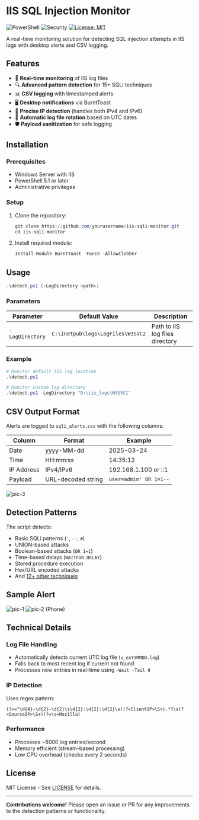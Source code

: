 # IIS SQL Injection Monitor

![PowerShell](https://img.shields.io/badge/PowerShell-%235391FE.svg?style=for-the-badge&logo=powershell&logoColor=white)
![Security](https://img.shields.io/badge/Security-Expert-blue)
[![License: MIT](https://img.shields.io/badge/License-MIT-yellow.svg)](https://opensource.org/licenses/MIT)

A real-time monitoring solution for detecting SQL injection attempts in IIS logs with desktop alerts and CSV logging.

## Features

- 🚨 **Real-time monitoring** of IIS log files
- 🔍 **Advanced pattern detection** for 15+ SQLi techniques
- 📊 **CSV logging** with timestamped alerts
- 🖥️ **Desktop notifications** via BurntToast
- 🎯 **Precise IP detection** (handles both IPv4 and IPv6)
- 📅 **Automatic log file rotation** based on UTC dates
- 🛡️ **Payload sanitization** for safe logging

## Installation

### Prerequisites
- Windows Server with IIS
- PowerShell 5.1 or later
- Administrative privileges

### Setup
1. Clone the repository:
   ```powershell
   git clone https://github.com/yourusername/iis-sqli-monitor.git
   cd iis-sqli-monitor
   ```

2. Install required module:
   ```powershell
   Install-Module BurntToast -Force -AllowClobber
   ```

## Usage

```powershell
.\detect.ps1 [-LogDirectory <path>]
```

### Parameters
| Parameter      | Default Value                          | Description                          |
|----------------|----------------------------------------|--------------------------------------|
| `-LogDirectory` | `C:\inetpub\logs\LogFiles\W3SVC2` | Path to IIS log files directory |

### Example
```powershell
# Monitor default IIS log location
.\detect.ps1

# Monitor custom log directory
.\detect.ps1 -LogDirectory "D:\iis_logs\W3SVC1"
```

## CSV Output Format
Alerts are logged to `sqli_alerts.csv` with the following columns:

| Column       | Format              | Example                    |
|--------------|---------------------|----------------------------|
| Date         | yyyy-MM-dd          | 2025-03-24                 |
| Time         | HH:mm:ss            | 14:35:12                   |
| IP Address   | IPv4/IPv6           | 192.168.1.100 or ::1       |
| Payload      | URL-decoded string  | `user=admin' OR 1=1--`     |

![pic-3](https://github.com/user-attachments/assets/2b214b23-9c8b-4ac3-9a75-a3ec2ba495f5)

## Detection Patterns
The script detects:
- Basic SQLi patterns (`'`, `--`, `#`)
- UNION-based attacks
- Boolean-based attacks (`OR 1=1`)
- Time-based delays (`WAITFOR DELAY`)
- Stored procedure execution
- Hex/URL encoded attacks
- And [12+ other techniques](https://owasp.org/www-community/attacks/SQL_Injection)

## Sample Alert
![pic-1](https://github.com/user-attachments/assets/ca4be9c9-2bbb-47fd-b971-e28b1a082f5e)
![pic-2 (Phone)](https://github.com/user-attachments/assets/7b0b1a43-e933-4587-83b0-8c0e1405bb35)



## Technical Details

### Log File Handling
- Automatically detects current UTC log file (`u_exYYMMDD.log`)
- Falls back to most recent log if current not found
- Processes new entries in real-time using `-Wait -Tail 0`

### IP Detection
Uses regex pattern:
```regex
(?<=^\d{4}-\d{2}-\d{2}\s\d{2}:\d{2}:\d{2}\s)(?<ClientIP>\S+).*?\s(?<SourceIP>\S+)(?=\s+Mozilla)
```

### Performance
- Processes ~5000 log entries/second
- Memory efficient (stream-based processing)
- Low CPU overhead (checks every 2 seconds)

## License
MIT License - See [LICENSE](LICENSE) for details.

---

**Contributions welcome!** Please open an issue or PR for any improvements to the detection patterns or functionality.
